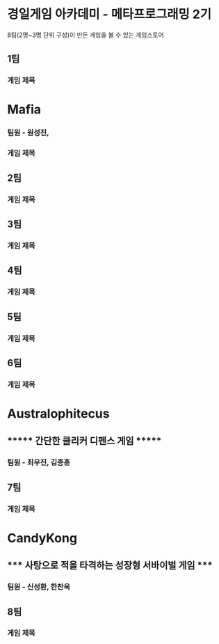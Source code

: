 # 경일게임 아카데미 - 메타프로그래밍 2기

8팀(2명~3명 단위 구성)이 만든 게임을 볼 수 있는 게임스토어

## 1팀
### 게임 제목
# Mafia
### 팀원 - 원성진, 
### 게임 제목
## 2팀
### 게임 제목
## 3팀
### 게임 제목
## 4팀
### 게임 제목
## 5팀
### 게임 제목
## 6팀
### 게임 제목
# Australophitecus
## ***** 간단한 클리커 디펜스 게임 *****
### 팀원 - 최우진, 김종훈
## 7팀
### 게임 제목
# CandyKong
## *** 사탕으로 적을 타격하는 성장형 서바이벌 게임 *** 
### 팀원 - 신성환, 한찬욱
## 8팀
### 게임 제목
